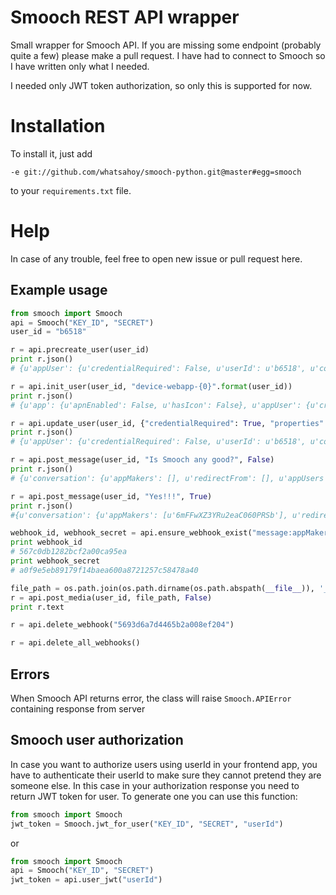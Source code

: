 # Smooch REST API wrapper

Small wrapper for Smooch API. If you are missing some endpoint (probably quite a few) please make a pull request. 
I have had to connect to Smooch so I have written only what I needed.

I needed only JWT token authorization, so only this is supported for now.

# Installation

To install it, just add 

    -e git://github.com/whatsahoy/smooch-python.git@master#egg=smooch
    
to your `requirements.txt` file. 

# Help

In case of any trouble, feel free to open new issue or pull request here. 

## Example usage
    
```python
from smooch import Smooch
api = Smooch("KEY_ID", "SECRET")
user_id = "b6518"

r = api.precreate_user(user_id)
print r.json()
# {u'appUser': {u'credentialRequired': False, u'userId': u'b6518', u'conversationStarted': False, u'signedUpAt': u'2015-12-24T15:15:47.990Z', u'_id': u'3954ac92f5f38913af55819a', u'properties': {}}}

r = api.init_user(user_id, "device-webapp-{0}".format(user_id))
print r.json()
# {u'app': {u'apnEnabled': False, u'hasIcon': False}, u'appUser': {u'credentialRequired': False, u'userId': u'b6518', u'conversationStarted': False, u'signedUpAt': u'2015-12-24T15:15:47.990Z', u'_id': u'3954ac92f5f38913af55819a', u'properties': {}}}

r = api.update_user(user_id, {"credentialRequired": True, "properties": {"number": "213123"}})
print r.json()
# {u'appUser': {u'credentialRequired': False, u'userId': u'b6518', u'conversationStarted': False, u'signedUpAt': u'2015-12-24T15:15:47.990Z', u'_id': u'3954ac92f5f38913af55819a', u'properties': {u'number': u'213123'}}}

r = api.post_message(user_id, "Is Smooch any good?", False)
print r.json()
# {u'conversation': {u'appMakers': [], u'redirectFrom': [], u'appUsers': [u'3954ac92f5f38913af55819a'], u'messages': [{u'received': 1450970238.297, u'name': u'Dependable Horse', u'text': u'Is Smooch any good?', u'actions': [], u'authorId': u'3954ac92f5f38913af55819a', u'role': u'appUser', u'_id': u'567c0c7eb6211a2a0057abbf'}], u'appMakerEmails': [], u'__v': 0, u'appId': u'567a845cb81a6d2400ff4b89', u'_id': u'0a6a01de64f930d952345f94', u'createdAt': u'2015-12-24T15:17:18.306Z'}, u'message': {u'received': 1450970238.297, u'name': u'Dependable Horse', u'text': u'Is Smooch any good?', u'actions': [], u'authorId': u'3954ac92f5f38913af55819a', u'role': u'appUser', u'_id': u'567c0c7eb6211a2a0057abbf'}}

r = api.post_message(user_id, "Yes!!!", True)
print r.json()
#{u'conversation': {u'appMakers': [u'6mFFwXZ3YRu2eaC060PRSb'], u'redirectFrom': [], u'slack': {u'channelId': u'C0HABHM3L'}, u'appUsers': [u'3954ac92f5f38913af55819a'], u'messages': [{u'received': 1450970238.297, u'name': u'Dependable Horse', u'text': u'Is Smooch any good?', u'actions': [], u'authorId': u'3954ac92f5f38913af55819a', u'role': u'appUser', u'_id': u'567c0c7eb6211a2a0057abbf'}, {u'received': 1450970258.23, u'avatarUrl': u'https://www.gravatar.com/avatar/5e543256c480ac577d30f76f9120eb74.png?s=200&d=mm', u'text': u'Yes!!!', u'actions': [], u'authorId': u'6mFFwXZ3YRu2eaC060PRSb', u'role': u'appMaker', u'_id': u'567c0c92282bcf2a00ca9403'}], u'appMakerEmails': [], u'__v': 1, u'appId': u'567a845cb81a6d2400ff4b89', u'_id': u'0a6a01de64f930d952345f94', u'createdAt': u'2015-12-24T15:17:18.306Z'}, u'message': {u'received': 1450970258.23, u'avatarUrl': u'https://www.gravatar.com/avatar/5e543256c480ac577d30f76f9120eb74.png?s=200&d=mm', u'text': u'Yes!!!', u'actions': [], u'authorId': u'6mFFwXZ3YRu2eaC060PRSb', u'role': u'appMaker', u'_id': u'567c0c92282bcf2a00ca9403'}}

webhook_id, webhook_secret = api.ensure_webhook_exist("message:appMaker", "http://example.com/callbacksasd")
print webhook_id
# 567c0db1282bcf2a00ca95ea
print webhook_secret
# a0f9e5eb89179f14baea600a8721257c58478a40

file_path = os.path.join(os.path.dirname(os.path.abspath(__file__)), '__test.jpg')
r = api.post_media(user_id, file_path, False)
print r.text

r = api.delete_webhook("5693d6a7d4465b2a008ef204")

r = api.delete_all_webhooks()
```

## Errors

When Smooch API returns error, the class will raise `Smooch.APIError` containing response from server 

## Smooch user authorization
   
In case you want to authorize users using userId in your frontend app, you have to authenticate their userId to make sure they cannot pretend they are someone else.
In this case in your authorization response you need to return JWT token for user.
To generate one you can use this function:

```python
from smooch import Smooch
jwt_token = Smooch.jwt_for_user("KEY_ID", "SECRET", "userId")
```

or

```python
from smooch import Smooch
api = Smooch("KEY_ID", "SECRET")
jwt_token = api.user_jwt("userId")
```    
